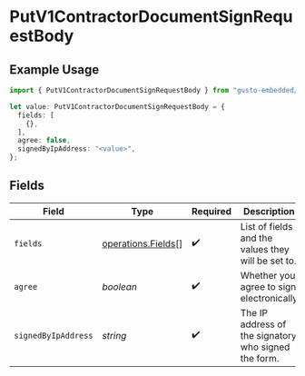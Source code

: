 # PutV1ContractorDocumentSignRequestBody

## Example Usage

```typescript
import { PutV1ContractorDocumentSignRequestBody } from "gusto-embedded/models/operations";

let value: PutV1ContractorDocumentSignRequestBody = {
  fields: [
    {},
  ],
  agree: false,
  signedByIpAddress: "<value>",
};
```

## Fields

| Field                                                    | Type                                                     | Required                                                 | Description                                              |
| -------------------------------------------------------- | -------------------------------------------------------- | -------------------------------------------------------- | -------------------------------------------------------- |
| `fields`                                                 | [operations.Fields](../../models/operations/fields.md)[] | :heavy_check_mark:                                       | List of fields and the values they will be set to.       |
| `agree`                                                  | *boolean*                                                | :heavy_check_mark:                                       | Whether you agree to sign electronically                 |
| `signedByIpAddress`                                      | *string*                                                 | :heavy_check_mark:                                       | The IP address of the signatory who signed the form.     |